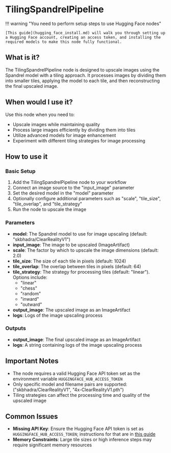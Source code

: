 # TilingSpandrelPipeline

!!! warning "You need to perform setup steps to use Hugging Face nodes"

    [This guide](hugging_face_install.md) will walk you through setting up a Hugging Face account, creating an access token, and installing the required models to make this node fully functional.

## What is it?

The TilingSpandrelPipeline node is designed to upscale images using the Spandrel model with a tiling approach. It processes images by dividing them into smaller tiles, applying the model to each tile, and then reconstructing the final upscaled image.

## When would I use it?

Use this node when you need to:

- Upscale images while maintaining quality
- Process large images efficiently by dividing them into tiles
- Utilize advanced models for image enhancement
- Experiment with different tiling strategies for image processing

## How to use it

### Basic Setup

1. Add the TilingSpandrelPipeline node to your workflow
1. Connect an image source to the "input_image" parameter
1. Set the desired model in the "model" parameter
1. Optionally configure additional parameters such as "scale", "tile_size", "tile_overlap", and "tile_strategy"
1. Run the node to upscale the image

### Parameters

- **model**: The Spandrel model to use for image upscaling (default: "skbhadra/ClearRealityV1")
- **input_image**: The image to be upscaled (ImageArtifact)
- **scale**: The factor by which to upscale the image dimensions (default: 2.0)
- **tile_size**: The size of each tile in pixels (default: 1024)
- **tile_overlap**: The overlap between tiles in pixels (default: 64)
- **tile_strategy**: The strategy for processing tiles (default: "linear"). Options include:
    - "linear"
    - "chess"
    - "random"
    - "inward"
    - "outward"
- **output_image**: The upscaled image as an ImageArtifact
- **logs**: Logs of the image upscaling process

### Outputs

- **output_image**: The final upscaled image as an ImageArtifact
- **logs**: A string containing logs of the image upscaling process

## Important Notes

- The node requires a valid Hugging Face API token set as the environment variable `HUGGINGFACE_HUB_ACCESS_TOKEN`
- Only specific model and filename pairs are supported: ("skbhadra/ClearRealityV1", "4x-ClearRealityV1.pth")
- Tiling strategies can affect the processing time and quality of the upscaled image

## Common Issues

- **Missing API Key**: Ensure the Hugging Face API token is set as `HUGGINGFACE_HUB_ACCESS_TOKEN`; instructions for that are in [this guide](hugging_face_install.md)
- **Memory Constraints**: Large tile sizes or high inference steps may require significant memory resources

